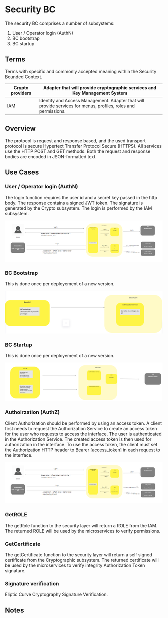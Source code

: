 # Security BC

The security BC comprises a number of subsystems: 

1. User / Operator login (AuthN)
2. BC bootstrap 
3. BC startup


## Terms

Terms with specific and commonly accepted meaning within the Security Bounded Context.

| Crypto providers | Adapter that will provide cryptographic services and Key Management System |
|---|---|
| IAM | Identity and Access Management. Adapter that will provide services for menus, profiles, roles and permissions.  |


## Overview

The protocol is request and response based, and the used transport protocol is secure Hypertext Transfer Protocol Secure (HTTPS). All services use the HTTP POST and GET methods. Both the request and response bodies are encoded in JSON-formatted text.


## Use Cases

### User / Operator login (AuthN)

The login function requires the user id and a secret key passed in the http body. The response contains a signed JWT token. The signature is generated by the Crypto subsystem.
The login is performed by the IAM subsystem.

![Use Case - Example REPLACE ME](./assets/securityBCv0.3.png)

### BC Bootstrap 

This is done once per deployement of a new version.

![Use Case - Example REPLACE ME](./assets/securityBCv0.4.png)

### BC Startup 

This is done once per deployement of a new version.

![Use Case - Example REPLACE ME](./assets/securityBCv0.5.png)
        
### Authoirzation (AuthZ)

Client Authorization should be performed by using an access token. A client first needs to request the Authorization Service to create an access token for the user who requests to access the interface. The user is authenticated in the Authorization Service. The created access token is then used for authorization in the interface. 
To use the access token, the client must set the Authorization HTTP header to Bearer [access_token] in each request to the interface.

![Use Case - Example REPLACE ME](./assets/securityBCv0.3.png)

### GetROLE

The getRole function to the security layer will return a ROLE from the IAM. The returned ROLE will be used by the microservices to verify permissions. 


### GetCertificate

The getCertificate function to the security layer will return a self signed certificate from the Cryptographic subsystem. The returned certificate will be used by the microservices to verify integrity Authorization Token signature. 

### Signature verification

Eliptic Curve Cryptography Signature Verification.


<!-- Footnotes themselves at the bottom. -->
## Notes

[^1]: Common Interfaces: [Mojaloop Common Interface List](../../commonInterfaces.md)
